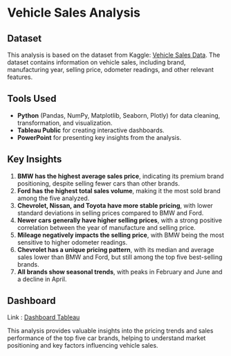 # Vehicle Sales Analysis

## Dataset
This analysis is based on the dataset from Kaggle: [Vehicle Sales Data](https://www.kaggle.com/datasets/syedanwarafridi/vehicle-sales-data/data). The dataset contains information on vehicle sales, including brand, manufacturing year, selling price, odometer readings, and other relevant features.

## Tools Used
- **Python** (Pandas, NumPy, Matplotlib, Seaborn, Plotly) for data cleaning, transformation, and visualization.
- **Tableau Public** for creating interactive dashboards.
- **PowerPoint** for presenting key insights from the analysis.

## Key Insights
1. **BMW has the highest average sales price**, indicating its premium brand positioning, despite selling fewer cars than other brands.
2. **Ford has the highest total sales volume**, making it the most sold brand among the five analyzed.
3. **Chevrolet, Nissan, and Toyota have more stable pricing**, with lower standard deviations in selling prices compared to BMW and Ford.
4. **Newer cars generally have higher selling prices**, with a strong positive correlation between the year of manufacture and selling price.
5. **Mileage negatively impacts the selling price**, with BMW being the most sensitive to higher odometer readings.
6. **Chevrolet has a unique pricing pattern**, with its median and average sales lower than BMW and Ford, but still among the top five best-selling brands.
7. **All brands show seasonal trends**, with peaks in February and June and a decline in April.

## Dashboard
Link : [Dashboard Tableau](https://public.tableau.com/views/Top5CarBrandsSalesSummary2014-2015/OverviewDashboard?:language=en-GB&:sid=&:redirect=auth&:display_count=n&:origin=viz_share_link) 

This analysis provides valuable insights into the pricing trends and sales performance of the top five car brands, helping to understand market positioning and key factors influencing vehicle sales.

